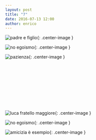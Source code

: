 ```yaml
---
layout: post
title: "7"
date: 2016-07-13 12:00
author: enrico
---
```


![padre e figlio](http://img1.amando.it/imagesdyn/articoli/66/81/78554.jpg){: .center-image }

![no egoismo](http://ilquotidianoinclasse.quotidiano.net/wp-content/uploads/2015/03/41dc8014f6e1124e7c6a734e1db10c10.gif){: .center-image }

![pazienza](http://www.sottounarcobalenodiluce.com/wp-content/uploads/2015/07/La-pazienza-667x468.jpg){: .center-image }

<br><br><br><br><br><br><br><br>

![luca fratello maggiore](http://cdn-6.motorsport.com/static/img/amp/500000/590000/590000/590400/590416/s6_409923.jpg){: .center-image }

![no egoismo](http://ilquotidianoinclasse.quotidiano.net/wp-content/uploads/2015/03/41dc8014f6e1124e7c6a734e1db10c10.gif){: .center-image }

![amicizia è esempio](http://goots.eu/wp-content/uploads/2014/03/gli-amici.jpg){: .center-image }
